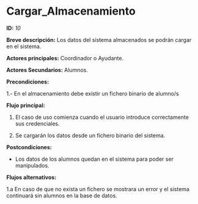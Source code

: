 # Cargar_Almacenamiento

**ID:** *10*

**Breve descripción:** Los datos del sistema almacenados se podrán cargar en el sistema.

**Actores principales:** Coordinador o Ayudante.

**Actores Secundarios:** Alumnos.

**Precondiciones:**

1.- En el almacenamiento debe existir un fichero binario de alumno/s

**Flujo principal:**

1. El caso de uso comienza cuando el usuario introduce correctamente sus credenciales.

2. Se cargarán los datos desde un fichero binario del sistema.

**Postcondiciones:**

* Los datos de los alumnos quedan en el sistema para poder ser manipulados.

**Flujos alternativos:**

1.a En caso de que no exista un fichero se mostrara un error y el sistema continuará sin alumnos en la base de datos.

